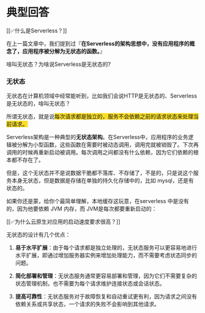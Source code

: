 # 典型回答


[[✅什么是Serverless？]]



在上一篇文章中，我们提到过『**在Serverless的架构思想中，没有应用程序的概念了，应用程序被分解为无状态的函数。**』



啥叫无状态？为啥说Serverless是无状态的?



### 无状态


无状态在计算机领域中经常能听到，比如我们会说HTTP是无状态的、Serverless 是无状态的，啥叫无状态？



所谓无状态，就是说<font style="background-color:#FBDE28;">每次请求都是独立的，服务不会依赖之前的请求状态来处理当前请求。</font>

<font style="background-color:#FBDE28;"></font>

Serverless架构是一种典型的**无状态架构**。在Serverless中，应用程序的业务逻辑被分解为小型函数，这些函数在需要时被动态调用，调用完就被销毁了。下次再调用的时候再重新启动被调用。每次调用之间都没有什么依赖，因为它们依赖的根本都不存在了。



但是，这个无状态并不是说数据干脆都不落库、不存储了，不是的，只是说这个服务本身无状态，但是数据是存储在单独的持久化存储中的，比如 mysql，还是有状态的。



如果你还是蒙，给你个最简单理解，本地缓存这玩意，在serverless 中是没有的，因为他要依赖 JVM 内存，而 JVM是每次都要重新启动的：



[[✅为什么云原生对应用的启动速度要求很高？]]



无状态的设计有几个优点：



1. **易于水平扩展**：由于每个请求都是独立处理的，无状态服务可以更容易地进行水平扩展，即通过增加服务器实例来增加处理能力，而不需要考虑状态同步的问题。



2. **简化部署和管理**：无状态服务通常更容易部署和管理，因为它们不需要复杂的状态管理机制，也不需要为每个请求维护连接状态或会话状态。



3. **提高可靠性**：无状态服务对于故障恢复和自动重试更有利，因为请求之间没有依赖关系或共享状态，一个请求的失败不会影响到其他请求。

